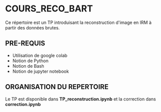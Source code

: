 # COURS_RECO_BART
Ce répertoire est un TP introduisant la reconstruction d'image en IRM à partir des données brutes.

## PRE-REQUIS
* Utilisation de google colab
* Notion de Python
* Notion de Bash
* Notion de jupyter notebook

## ORGANISATION DU REPERTOIRE

Le TP est disponible dans **TP_reconstruction.ipynb** et la correction dans **correction.ipynb**

